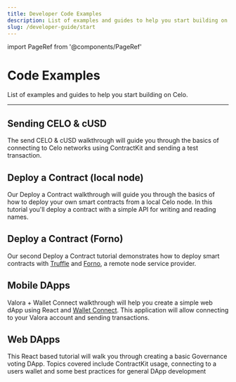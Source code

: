 ```yaml
---
title: Developer Code Examples
description: List of examples and guides to help you start building on Celo.
slug: /developer-guide/start
---
```


import PageRef from '@components/PageRef'

# Code Examples

List of examples and guides to help you start building on Celo.

___

## Sending CELO & cUSD

The send CELO & cUSD walkthrough will guide you through the basics of connecting to Celo networks using ContractKit and sending a test transaction.

<PageRef url="/developer-guide/start/hellocelo" pageName="Send CELO & USD" />

## Deploy a Contract (local node)

Our Deploy a Contract walkthrough will guide you through the basics of how to deploy your own smart contracts from a local Celo node. In this tutorial you'll deploy a contract with a simple API for writing and reading names.

<PageRef url="/developer-guide/start/hellocontracts" pageName="Deploy a Contract (local node)" />

## Deploy a Contract (Forno)

Our second Deploy a Contract tutorial demonstrates how to deploy smart contracts with [Truffle](https://www.trufflesuite.com/truffle) and [Forno](/developer-guide/forno), a remote node service provider.

<PageRef url="/developer-guide/start/hello-contract-remote-node" pageName="Deploy a Contract (Forno)" />

## Mobile DApps

Valora + Wallet Connect walkthrough will help you create a simple web dApp using React and [Wallet Connect](https://walletconnect.com/). This application will allow connecting to your Valora account and sending transactions.

<PageRef url="/developer-resources/walkthroughs/valora-wc-v1" pageName="Valora + Wallet Connect" />

## Web DApps

<!-- - [DappKit web example with expo] -->
<!-- - [DappKit web example without expo] -->

This React based tutorial will walk you through creating a basic Governance voting DApp. Topics covered include ContractKit usage, connecting to a users wallet and some best practices for general DApp development

<PageRef url="/developer-guide/start/web-dapp" pageName="React Based DApp" />